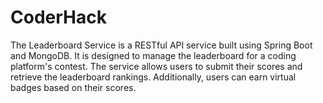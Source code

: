 # CoderHack
The Leaderboard Service is a RESTful API service built using Spring Boot and MongoDB. It is designed to manage the leaderboard for a coding platform's contest. The service allows users to submit their scores and retrieve the leaderboard rankings. Additionally, users can earn virtual badges based on their scores.
